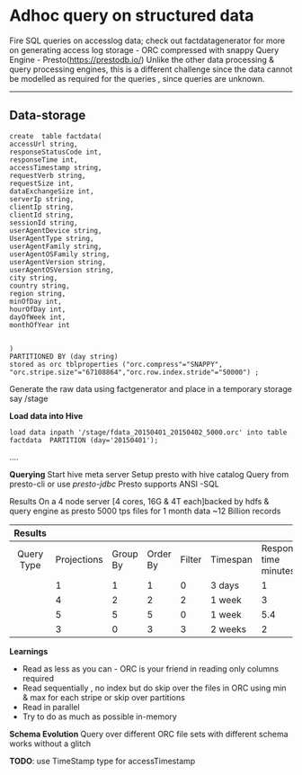 Adhoc query on structured data
===================
Fire SQL queries on accesslog data; check out factdatagenerator for more on generating access log
storage - ORC compressed with snappy
Query Engine - Presto(https://prestodb.io/)
Unlike the other data processing & query processing engines, this is a different challenge since the data cannot be modelled as required for the queries , since queries are unknown.

----------


Data-storage
-------------

    create  table factdata(
    accessUrl string,
    responseStatusCode int,
    responseTime int,
    accessTimestamp string,
    requestVerb string,
    requestSize int,
    dataExchangeSize int,
    serverIp string,
    clientIp string,
    clientId string,
    sessionId string,
    userAgentDevice string,
    UserAgentType string,
    userAgentFamily string,
    userAgentOSFamily string,
    userAgentVersion string,
    userAgentOSVersion string,
    city string,
    country string,
    region string,
    minOfDay int,
    hourOfDay int,
    dayOfWeek int,
    monthOfYear int
   

    ) 
    PARTITIONED BY (day string)
    stored as orc tblproperties ("orc.compress"="SNAPPY", "orc.stripe.size"="67108864","orc.row.index.stride"="50000") ;

Generate the raw data using factgenerator and place in a temporary storage say /stage

**Load data into Hive**

    load data inpath '/stage/fdata_20150401_20150402_5000.orc' into table factdata  PARTITION (day='20150401');

....

**Querying**
Start hive meta server
Setup presto with hive catalog
Query from presto-cli or use *presto-jdbc*
Presto supports ANSI -SQL

Results
On a 4 node server [4 cores, 16G & 4T each]backed by hdfs & query engine as presto
5000 tps files for 1 month data ~12 Billion records

|   Results  |             |          |          |        |          |                       |
|:----------:|-------------|----------|----------|--------|----------|-----------------------|
| Query Type | Projections | Group By | Order By | Filter | Timespan | Response time minutes |
|            | 1           |        1 |        1 | 0      |   3 days |                     1 |
|            | 4           |        2 |        2 | 2      |   1 week |                     3 |
|            | 5           |        5 |        5 | 0      |   1 week |                   5.4 |
|            | 3           | 0        | 3        | 3      | 2 weeks  | 2                     |

**Learnings**

 - Read as less as you can - ORC is your friend in reading only columns required
 - Read sequentially , no index but do skip over the files
in ORC using min & max for each stripe or skip over partitions
 - Read in parallel
 - Try to do as much as possible in-memory

 **Schema Evolution**
Query over different ORC file sets with different schema works without a glitch

**TODO**:
use TimeStamp type for accessTimestamp 
 
